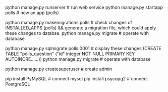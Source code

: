 python manage.py runserver              # run web service
python manage.py startapp polls         # new an app (polls)

python manage.py makemigrations polls   # check changes of INSTALLED_APPS (polls) && generate a migration file, which could apply these changes to databse.
python manage.py migrate                # operate with database

python manage.py sqlmigrate polls 0001  # display these changes (CREATE TABLE "polls_question" ("id" integer NOT NULL PRIMARY KEY AUTOINCRE......))
python manage.py migrate                # operate with database

python manage.py createsuperuser        # create admin


pip install PyMySQL                     # connect mysql
pip install psycopg2                    # connect PostgreSQL 

